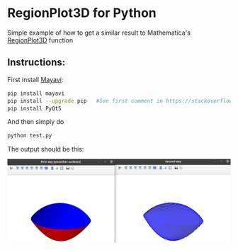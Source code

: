 # RegionPlot3D for Python #

Simple example of how to get a similar result to Mathematica's [RegionPlot3D](https://reference.wolfram.com/language/ref/RegionPlot3D.html) function

## Instructions:

First install [Mayavi](https://docs.enthought.com/mayavi/mayavi/):

```bash
pip install mayavi
pip install --upgrade pip   #See first comment in https://stackoverflow.com/a/67606704
pip install PyQt5
```

And then simply do

```bash
python test.py
```

The output should be this:

![](./result.png) 
